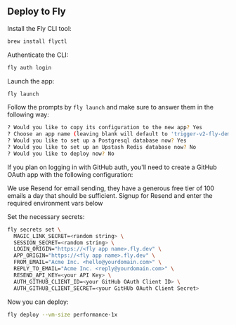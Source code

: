 ## Deploy to Fly

Install the Fly CLI tool:

```sh
brew install flyctl
```

Authenticate the CLI:

```sh
fly auth login
```

Launch the app:

```sh
fly launch
```

Follow the prompts by `fly launch` and make sure to answer them in the following way:

```sh
? Would you like to copy its configuration to the new app? Yes
? Choose an app name (leaving blank will default to 'trigger-v2-fly-demo') <enter your preferred app name here or leave blank>
? Would you like to set up a Postgresql database now? Yes
? Would you like to set up an Upstash Redis database now? No
? Would you like to deploy now? No
```

If you plan on logging in with GitHub auth, you'll need to create a GitHub OAuth app with the following configuration:

We use Resend for email sending, they have a generous free tier of 100 emails a day that should be sufficient. Signup for Resend and enter the required environment vars below

Set the necessary secrets:

```sh
fly secrets set \
  MAGIC_LINK_SECRET=<random string> \
  SESSION_SECRET=<random string> \
  LOGIN_ORIGIN="https://<fly app name>.fly.dev" \
  APP_ORIGIN="https://<fly app name>.fly.dev" \
  FROM_EMAIL="Acme Inc. <hello@yourdomain.com>" \
  REPLY_TO_EMAIL="Acme Inc. <reply@yourdomain.com>" \
  RESEND_API_KEY=<your API Key> \
  AUTH_GITHUB_CLIENT_ID=<your GitHub OAuth Client ID> \
  AUTH_GITHUB_CLIENT_SECRET=<your GitHUb OAuth Client Secret>
```

Now you can deploy:

```sh
fly deploy --vm-size performance-1x
```
